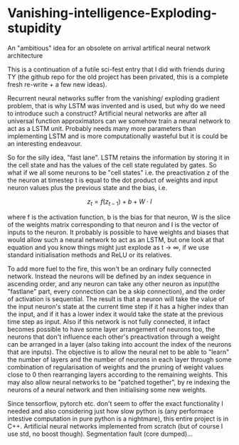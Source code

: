 # Vanishing-intelligence-Exploding-stupidity
An "ambitious" idea for an obsolete on arrival artifical neural network architecture

This is a continuation of a futile sci-fest entry that I did with friends during TY (the github repo for the old project has been privated, this is a complete fresh re-write + a few new ideas).

Recurrent neural networks suffer from the vanishing/ exploding gradient problem, that is why LSTM was invented and is used, but why do we need to introduce such a construct? Artificial neural networks are after all universal function approximators can we somehow train a neural network to act as a LSTM unit. Probably needs many more parameters than implementing LSTM and is more computationally wasteful but it is could be an interesting endeavour.

So for the silly idea, "fast lane". 
LSTM retains the information by storing it in the cell state and has the values of the cell state regulated by gates. So what if we all some neurons to be "cell states" i.e. the preactivation z of the the neuron at timestep t is equal to the dot product of weights and input neuron values plus the previous state and the bias,
i.e. 
```math
z_t = f(z_{t-1}) + b + W \cdot I
```
where f is the activation function, b is the bias for that neuron, W is the slice of the weights matrix corresponding to that neuron and I is the vector of inputs to the neuron.
It probably is possible to have weights and biases that would allow such a neural network to act as an LSTM, but one look at that equation and you know things might just explode as t -> ∞, if we use standard initialisation methods and ReLU or its relatives. 

To add more fuel to the fire, this won't be an ordinary fully connected network. Instead the neurons will be defined by an index sequence in ascending order, and any neuron can take any other neuron as input(the "fastlane" part, every connection can be a skip connection), and the order of activation is sequential. The result is that a neuron will take the value of the input neuron's state at the current time step if it has a higher index than the input, and if it has a lower index it would take the state at the previous time step as input. Also if this network is not fully connected, it infact becomes possible to have some layer arrangement of neurons too, the neurons that don't influence each other's preactivation through a weight can be arranged in a layer (also taking into account the index of the neurons that are inputs). The objective is to allow the neural net to be able to "learn" the number of layers and the number of neurons in each layer through some combination of regularisation of weights and the pruning of weight values close to 0 then rearranging layers according to the remaining weights. This may also allow neural networks to be "patched together", by re indexing the neurons of a neural network and then initialising some new weights.

Since tensorflow, pytorch etc. don't seem to offer the exact functionality I needed and also considering just how slow python is (any performace intestive computation in pure python is a nightmare), this entire project is in C++. Artificial neural networks implemented from scratch (but of course I use std, no boost though). Segmentation fault (core dumped)...
